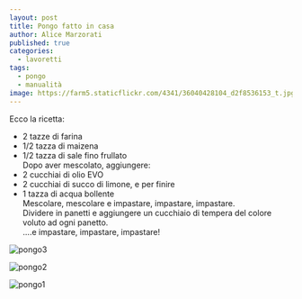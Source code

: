 ```yaml
---
layout: post
title: Pongo fatto in casa
author: Alice Marzorati
published: true
categories:
  - lavoretti
tags:
  - pongo
  - manualità
image: https://farm5.staticflickr.com/4341/36040428104_d2f8536153_t.jpg
---
```

Ecco la ricetta:
* 2 tazze di farina
* 1/2 tazza di maizena
* 1/2 tazza di sale fino frullato   
Dopo aver mescolato, aggiungere:
* 2 cucchiai di olio EVO
* 2 cucchiai di succo di limone, e per finire
* 1 tazza di acqua bollente   
Mescolare, mescolare e impastare, impastare, impastare.   
Dividere in panetti e aggiungere un cucchiaio di tempera del colore voluto ad ogni panetto.   
....e impastare, impastare, impastare!   

![pongo3](https://farm5.staticflickr.com/4341/36040428104_d2f8536153_b.jpg)

![pongo2](https://farm5.staticflickr.com/4367/36040428174_37e099f94d_b.jpg)

![pongo1](https://farm5.staticflickr.com/4336/36040428354_81435ced83_b.jpg)